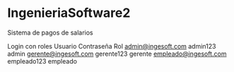# IngenieriaSoftware2
Sistema de pagos de salarios


Login con roles
Usuario			        Contraseña	    Rol
admin@ingesoft.com	    admin123	    admin
gerente@ingesoft.com	gerente123	    gerente
empleado@ingesoft.com	empleado123	    empleado